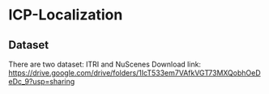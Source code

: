 # ICP-Localization


## Dataset 
There are two dataset: ITRI and NuScenes
Download link: https://drive.google.com/drive/folders/1IcT533em7VAfkVGT73MXQobhOeDeDc_9?usp=sharing
